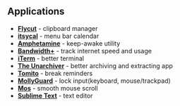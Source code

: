 ## Applications
- **[Flycut](https://apps.apple.com/in/app/flycut-clipboard-manager/id442160987)** - clipboard manager
- **[itsycal](https://www.mowglii.com/itsycal/)** - menu bar calendar
- **[Amphetamine](https://apps.apple.com/us/app/amphetamine/id937984704)** - keep-awake utility
- **[Bandwidth+](https://apps.apple.com/us/app/bandwidth/id490461369)** - track internet speed and usage
- **[iTerm](https://www.iterm2.com/)** - better terminal
- **[The Unarchiver](https://apps.apple.com/in/app/the-unarchiver/id425424353)** - better archiving and extracting app
- **[Tomito](https://apps.apple.com/app/tomito/id1526042938)** - break reminders
- **[MollyGuard](http://mollyguard.infinitemonkeytheory.com/)** - lock input(keyboard, mouse/trackpad)
- **[Mos](https://mos.caldis.me/)** - smooth mouse scroll
- **[Sublime Text](https://www.sublimetext.com/3)** - text editor
